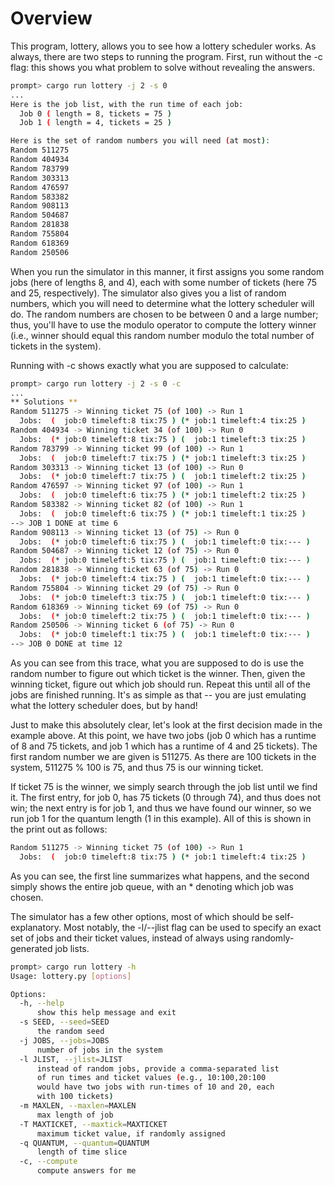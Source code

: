 
# Overview

This program, lottery, allows you to see how a lottery scheduler
works. As always, there are two steps to running the program. First, run
without the -c flag: this shows you what problem to solve without
revealing the answers. 

```sh
prompt> cargo run lottery -j 2 -s 0
...
Here is the job list, with the run time of each job: 
  Job 0 ( length = 8, tickets = 75 )
  Job 1 ( length = 4, tickets = 25 )

Here is the set of random numbers you will need (at most):
Random 511275
Random 404934
Random 783799
Random 303313
Random 476597
Random 583382
Random 908113
Random 504687
Random 281838
Random 755804
Random 618369
Random 250506
```

When you run the simulator in this manner, it first assigns you some random
jobs (here of lengths 8, and 4), each with some number of tickets (here 75 and
25, respectively). The simulator also gives you a list of random numbers,
which you will need to determine what the lottery scheduler will do. The
random numbers are chosen to be between 0 and a large number; thus, you'll
have to use the modulo operator to compute the lottery winner (i.e., winner
should equal this random number modulo the total number of tickets in the
system). 

Running with -c shows exactly what you are supposed to calculate:

```sh
prompt> cargo run lottery -j 2 -s 0 -c
...
** Solutions **
Random 511275 -> Winning ticket 75 (of 100) -> Run 1
  Jobs:  (  job:0 timeleft:8 tix:75 ) (* job:1 timeleft:4 tix:25 )
Random 404934 -> Winning ticket 34 (of 100) -> Run 0
  Jobs:  (* job:0 timeleft:8 tix:75 ) (  job:1 timeleft:3 tix:25 )
Random 783799 -> Winning ticket 99 (of 100) -> Run 1
  Jobs:  (  job:0 timeleft:7 tix:75 ) (* job:1 timeleft:3 tix:25 )
Random 303313 -> Winning ticket 13 (of 100) -> Run 0
  Jobs:  (* job:0 timeleft:7 tix:75 ) (  job:1 timeleft:2 tix:25 )
Random 476597 -> Winning ticket 97 (of 100) -> Run 1
  Jobs:  (  job:0 timeleft:6 tix:75 ) (* job:1 timeleft:2 tix:25 )
Random 583382 -> Winning ticket 82 (of 100) -> Run 1
  Jobs:  (  job:0 timeleft:6 tix:75 ) (* job:1 timeleft:1 tix:25 )
--> JOB 1 DONE at time 6
Random 908113 -> Winning ticket 13 (of 75) -> Run 0
  Jobs:  (* job:0 timeleft:6 tix:75 ) (  job:1 timeleft:0 tix:--- )
Random 504687 -> Winning ticket 12 (of 75) -> Run 0
  Jobs:  (* job:0 timeleft:5 tix:75 ) (  job:1 timeleft:0 tix:--- )
Random 281838 -> Winning ticket 63 (of 75) -> Run 0
  Jobs:  (* job:0 timeleft:4 tix:75 ) (  job:1 timeleft:0 tix:--- )
Random 755804 -> Winning ticket 29 (of 75) -> Run 0
  Jobs:  (* job:0 timeleft:3 tix:75 ) (  job:1 timeleft:0 tix:--- )
Random 618369 -> Winning ticket 69 (of 75) -> Run 0
  Jobs:  (* job:0 timeleft:2 tix:75 ) (  job:1 timeleft:0 tix:--- )
Random 250506 -> Winning ticket 6 (of 75) -> Run 0
  Jobs:  (* job:0 timeleft:1 tix:75 ) (  job:1 timeleft:0 tix:--- )
--> JOB 0 DONE at time 12
```

As you can see from this trace, what you are supposed to do is use the random
number to figure out which ticket is the winner. Then, given the winning
ticket, figure out which job should run. Repeat this until all of the jobs are
finished running. It's as simple as that -- you are just emulating what the
lottery scheduler does, but by hand!

Just to make this absolutely clear, let's look at the first decision made in
the example above. At this point, we have two jobs (job 0 which has a runtime
of 8 and 75 tickets, and job 1 which has a runtime of 4 and 25 tickets). The
first random number we are given is 511275. As there are 100 tickets in the
system, 511275 \% 100 is 75, and thus 75 is our winning ticket.

If ticket 75 is the winner, we simply search through the job list until we
find it. The first entry, for job 0, has 75 tickets (0 through 74), and thus
does not win; the next entry is for job 1, and thus we have found our winner,
so we run job 1 for the quantum length (1 in this example). All of this is
shown in the print out as follows:

```sh
Random 511275 -> Winning ticket 75 (of 100) -> Run 1
  Jobs:  (  job:0 timeleft:8 tix:75 ) (* job:1 timeleft:4 tix:25 )
```

As you can see, the first line summarizes what happens, and the second simply
shows the entire job queue, with an * denoting which job was chosen.

The simulator has a few other options, most of which should be
self-explanatory. Most notably, the -l/--jlist flag can be used to specify an
exact set of jobs and their ticket values, instead of always using
randomly-generated job lists.

```sh
prompt> cargo run lottery -h
Usage: lottery.py [options]

Options:
  -h, --help            
      show this help message and exit
  -s SEED, --seed=SEED  
      the random seed
  -j JOBS, --jobs=JOBS  
      number of jobs in the system
  -l JLIST, --jlist=JLIST
      instead of random jobs, provide a comma-separated list
      of run times and ticket values (e.g., 10:100,20:100
      would have two jobs with run-times of 10 and 20, each
      with 100 tickets)
  -m MAXLEN, --maxlen=MAXLEN
      max length of job
  -T MAXTICKET, --maxtick=MAXTICKET
      maximum ticket value, if randomly assigned
  -q QUANTUM, --quantum=QUANTUM
      length of time slice
  -c, --compute
      compute answers for me
```

